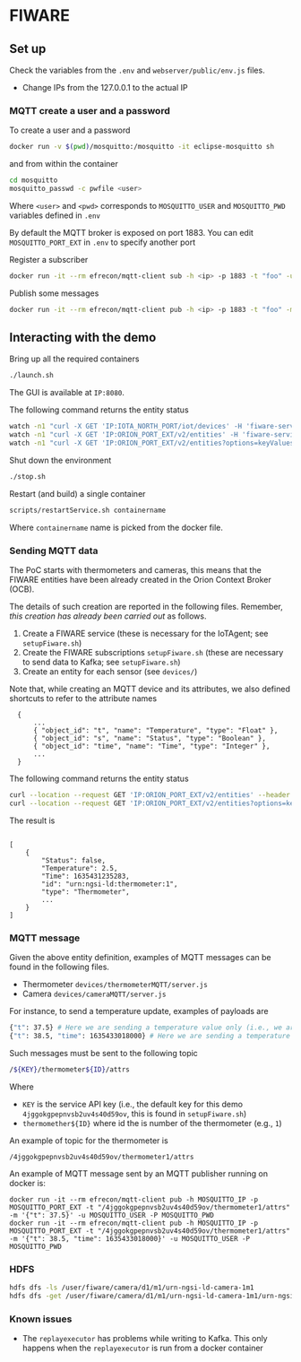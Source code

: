 # FIWARE

## Set up

Check the variables from the `.env` and `webserver/public/env.js` files.
- Change IPs from the 127.0.0.1 to the actual IP

### MQTT create a user and a password

To create a user and a password
```sh
docker run -v $(pwd)/mosquitto:/mosquitto -it eclipse-mosquitto sh
```
and from within the container
```sh
cd mosquitto
mosquitto_passwd -c pwfile <user>
```
Where `<user>` and `<pwd>` corresponds to `MOSQUITTO_USER` and `MOSQUITTO_PWD` variables defined in `.env`

By default the MQTT broker is exposed on port 1883.
You can edit `MOSQUITTO_PORT_EXT` in `.env` to specify another port

Register a subscriber
```sh
docker run -it --rm efrecon/mqtt-client sub -h <ip> -p 1883 -t "foo" -u <user> -P <pwd>
```

Publish some messages
```sh
docker run -it --rm efrecon/mqtt-client pub -h <ip> -p 1883 -t "foo" -m "bar" -u <user> -P <pwd>
```

## Interacting with the demo

Bring up all the required containers

```sh
./launch.sh
```
The GUI is available at `IP:8080`.

The following command returns the entity status

```sh
watch -n1 "curl -X GET 'IP:IOTA_NORTH_PORT/iot/devices' -H 'fiware-service: openiot' -H 'fiware-servicepath: /' | python -m json.tool"
watch -n1 "curl -X GET 'IP:ORION_PORT_EXT/v2/entities' -H 'fiware-service: openiot' -H 'fiware-servicepath: /' | python -m json.tool"
watch -n1 "curl -X GET 'IP:ORION_PORT_EXT/v2/entities?options=keyValues' -H 'fiware-service: openiot' -H 'fiware-servicepath: /' | python -m json.tool"
```

Shut down the environment

```sh
./stop.sh
``` 

Restart (and build) a single container

```sh
scripts/restartService.sh containername
``` 
Where `containername` name is picked from the docker file.

### Sending MQTT data

The PoC starts with thermometers and cameras, this means that the FIWARE entities have been already created in the Orion Context Broker (OCB).

The details of such creation are reported in the following files. Remember, *this creation has already been carried out* as follows.

1. Create a FIWARE service (these is necessary for the IoTAgent; see `setupFiware.sh`)
2. Create the FIWARE subscriptions `setupFiware.sh` (these are necessary to send data to Kafka; see `setupFiware.sh`)
3. Create an entity for each sensor (see `devices/`)

Note that, while creating an MQTT device and its attributes, we also defined shortcuts to refer to the attribute names
  ```
    { 
        ...
        { "object_id": "t", "name": "Temperature", "type": "Float" },
        { "object_id": "s", "name": "Status", "type": "Boolean" },
        { "object_id": "time", "name": "Time", "type": "Integer" },
        ... 
    }
  ```

The following command returns the entity status

```sh
curl --location --request GET 'IP:ORION_PORT_EXT/v2/entities' --header 'fiware-service: openiot' --header 'fiware-servicepath: /' | python -m json.tool
curl --location --request GET 'IP:ORION_PORT_EXT/v2/entities?options=keyValues' --header 'fiware-service: openiot' --header 'fiware-servicepath: /' | python -m json.tool
```

The result is

```

[
    {
        "Status": false,
        "Temperature": 2.5,
        "Time": 1635431235283,
        "id": "urn:ngsi-ld:thermometer:1",
        "type": "Thermometer",
        ...
    }
]

```

### MQTT message

Given the above entity definition, examples of MQTT messages can be found in the following files.

- Thermometer `devices/thermometerMQTT/server.js`
- Camera `devices/cameraMQTT/server.js`

For instance, to send a temperature update, examples of payloads are

```sh
{"t": 37.5} # Here we are sending a temperature value only (i.e., we are updating a single attribute at the time)
{"t": 38.5, "time": 1635433018000} # Here we are sending a temperature value along with the timestamp in ms (i.e., we are updating multiple attributes at the time)
```

Such messages must be sent to the following topic

```sh
/${KEY}/thermometer${ID}/attrs
```

Where

- `KEY` is the service API key (i.e., the default key for this demo `4jggokgpepnvsb2uv4s40d59ov`, this is found in `setupFiware.sh`)
- `thermomether${ID}` where id the is number of the thermometer (e.g., `1`)

An example of topic for the thermometer is

```
/4jggokgpepnvsb2uv4s40d59ov/thermometer1/attrs
```

An example of MQTT message sent by an MQTT publisher running on docker is:

```
docker run -it --rm efrecon/mqtt-client pub -h MOSQUITTO_IP -p MOSQUITTO_PORT_EXT -t "/4jggokgpepnvsb2uv4s40d59ov/thermometer1/attrs" -m '{"t": 37.5}' -u MOSQUITTO_USER -P MOSQUITTO_PWD
docker run -it --rm efrecon/mqtt-client pub -h MOSQUITTO_IP -p MOSQUITTO_PORT_EXT -t "/4jggokgpepnvsb2uv4s40d59ov/thermometer1/attrs" -m '{"t": 38.5, "time": 1635433018000}' -u MOSQUITTO_USER -P MOSQUITTO_PWD
```

### HDFS

```sh
hdfs dfs -ls /user/fiware/camera/d1/m1/urn-ngsi-ld-camera-1m1
hdfs dfs -get /user/fiware/camera/d1/m1/urn-ngsi-ld-camera-1m1/urn-ngsi-ld-camera-1m1_20211103110958836.png
```

### Known issues

- The `replayexecutor` has problems while writing to Kafka. This only happens when the `replayexecutor` is run from a docker container
